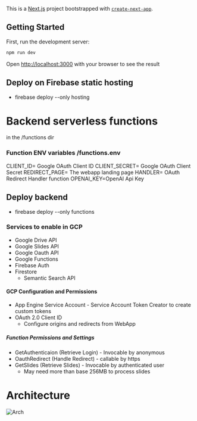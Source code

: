 This is a [Next.js](https://nextjs.org/) project bootstrapped with [`create-next-app`](https://github.com/vercel/next.js/tree/canary/packages/create-next-app).

## Getting Started

First, run the development server:

```bash
npm run dev
```

Open [http://localhost:3000](http://localhost:3000) with your browser to see the result

## Deploy on Firebase static hosting

- firebase deploy --only hosting

# Backend serverless functions

in the /functions dir

### Function ENV variables /functions.env
CLIENT_ID= Google OAuth Client ID
CLIENT_SECRET= Google OAuth Client Secret
REDIRECT_PAGE= The webapp landing page
HANDLER= OAuth Redirect Handler function
OPENAI_KEY=OpenAI Api Key

## Deploy backend

- firebase deploy --only functions

### Services to enable in GCP
- Google Drive API
- Google Slides API
- Google Oauth API
- Google Functions
- Firebase Auth
- Firestore
  - Semantic Search API
#### GCP Configuration and Permissions
- App Engine Service Account - Service Account Token Creator to create custom tokens
- OAuth 2.0 Client ID
   - Configure origins and redirects from WebApp
##### Function Permissions and Settings
- GetAuthenticaion (Retrieve Login) - Invocable by anonymous
- OauthRedirect (Handle Redirect) - callable by https
- GetSlides (Retrieve Slides) - Invocable by authenticated user
   - May need more than base 256MB to process slides 
# Architecture

![Arch](https://github.com/ricardolx/slides-app/assets/37557051/c1fa0d22-19c0-440e-be2a-98ef18a2ec1d)
